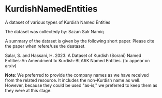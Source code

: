 # KurdishNamedEntities
A dataset of various types of Kurdish Named Entities

The dataset was collectedy by: Sazan Salr Namiq

A summary of the dataset is given by the following short paper. Please cite the paper when refere/use the deataset.

Salar, S. and Hassani, H. 2023. A Dataset of Kurdish (Sorani) Named Entities-An Amendment to Kurdish-BLARK Named Entities.  (to appear on arxiv) 


**Note**: We preferred to provide the company names as we have received from the related resource. It includes the non-Kurdish name as well. However, because they could be used "as-is," we preferred to keep them as they were at this stage.
